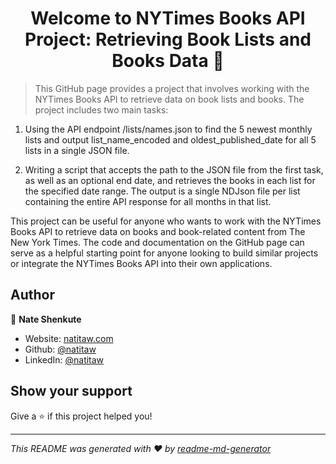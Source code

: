 <h1 align="center">Welcome to NYTimes Books API Project: Retrieving Book Lists and Books Data 👋</h1>
<p>
</p>

> This GitHub page provides a project that involves working with the NYTimes Books API to retrieve data on book lists and books. The project includes two main tasks:

1.  Using the API endpoint /lists/names.json to find the 5 newest monthly lists and output list_name_encoded and oldest_published_date for all 5 lists in a single JSON file.
    
2.  Writing a script that accepts the path to the JSON file from the first task, as well as an optional end date, and retrieves the books in each list for the specified date range. The output is a single NDJson file per list containing the entire API response for all months in that list.
    

This project can be useful for anyone who wants to work with the NYTimes Books API to retrieve data on books and book-related content from The New York Times. The code and documentation on the GitHub page can serve as a helpful starting point for anyone looking to build similar projects or integrate the NYTimes Books API into their own applications.

## Author

👤 **Nate Shenkute**

* Website: [natitaw.com](https://natitaw.com)
* Github: [@natitaw](https://github.com/natitaw)
* LinkedIn: [@natitaw](https://linkedin.com/in/natitaw)

## Show your support

Give a ⭐️ if this project helped you!

***
_This README was generated with ❤️ by [readme-md-generator](https://github.com/kefranabg/readme-md-generator)_